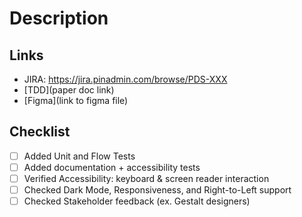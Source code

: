 # Description

<!--
What is the purpose of this PR?

* Have you [formatted the PR title](https://github.com/pinterest/gestalt/#releasing)? `ComponentName: Description`
-->

## Links

- JIRA: https://jira.pinadmin.com/browse/PDS-XXX
- [TDD](paper doc link)
- [Figma](link to figma file)

## Checklist

- [ ] Added Unit and Flow Tests
- [ ] Added documentation + accessibility tests
- [ ] Verified Accessibility: keyboard & screen reader interaction
- [ ] Checked Dark Mode, Responsiveness, and Right-to-Left support
- [ ] Checked Stakeholder feedback (ex. Gestalt designers)
